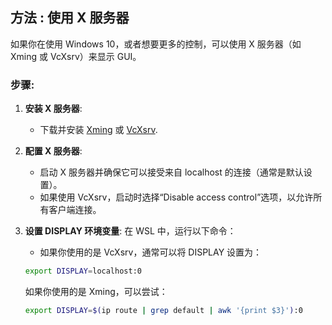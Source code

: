 ## 方法 : 使用 X 服务器

如果你在使用 Windows 10，或者想要更多的控制，可以使用 X 服务器（如 Xming 或 VcXsrv）来显示 GUI。

### 步骤:

1. **安装 X 服务器**:
   - 下载并安装 [Xming](https://sourceforge.net/projects/xming/) 或 [VcXsrv](https://sourceforge.net/projects/vcxsrv/).

2. **配置 X 服务器**:
   - 启动 X 服务器并确保它可以接受来自 localhost 的连接（通常是默认设置）。
   - 如果使用 VcXsrv，启动时选择“Disable access control”选项，以允许所有客户端连接。

3. **设置 DISPLAY 环境变量**:
   在 WSL 中，运行以下命令：
   - 如果你使用的是 VcXsrv，通常可以将 DISPLAY 设置为：
   ```bash
   export DISPLAY=localhost:0
   ```
   如果你使用的是 Xming，可以尝试：
   ```bash
   export DISPLAY=$(ip route | grep default | awk '{print $3}'):0
   ```
